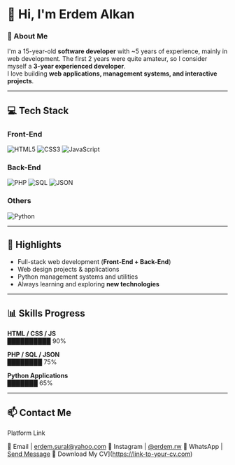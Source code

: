 # 👋 Hi, I'm Erdem Alkan

### 🚀 About Me
I'm a 15-year-old **software developer** with ~5 years of experience, mainly in web development. The first 2 years were quite amateur, so I consider myself a **3-year experienced developer**.  
I love building **web applications, management systems, and interactive projects**.  

---

## 💻 Tech Stack

### Front-End
![HTML5](https://img.shields.io/badge/HTML5-E34F26?style=for-the-badge&logo=html5&logoColor=white)
![CSS3](https://img.shields.io/badge/CSS3-1572B6?style=for-the-badge&logo=css3&logoColor=white)
![JavaScript](https://img.shields.io/badge/JavaScript-F7DF1E?style=for-the-badge&logo=javascript&logoColor=black)

### Back-End
![PHP](https://img.shields.io/badge/PHP-777BB4?style=for-the-badge&logo=php&logoColor=white)
![SQL](https://img.shields.io/badge/SQL-4479A1?style=for-the-badge&logo=mysql&logoColor=white)
![JSON](https://img.shields.io/badge/JSON-000000?style=for-the-badge&logo=json&logoColor=white)

### Others
![Python](https://img.shields.io/badge/Python-3776AB?style=for-the-badge&logo=python&logoColor=white)

---

## 🌟 Highlights
- Full-stack web development (**Front-End + Back-End**)  
- Web design projects & applications  
- Python management systems and utilities  
- Always learning and exploring **new technologies**  

---

## 📊 Skills Progress

**HTML / CSS / JS**  
██████████ 90%


**PHP / SQL / JSON**  
████████ 75%


**Python Applications**  
███████ 65%


---

## 📫 Contact Me

Platform Link

📧 Email | [erdem.sural@yahoo.com](mailto:erdem.sural@yahoo.com) 
📸 Instagram | [@erdem.rw](https://www.instagram.com/erdem.rw/) 
💬 WhatsApp | [Send Message](https://wa.me/84563416379) 
📄 Download My CV](https://link-to-your-cv.com)

